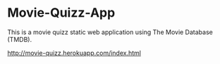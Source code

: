 # Movie-Quizz-App
This is a movie quizz static web application using The Movie Database (TMDB).

http://movie-quizz.herokuapp.com/index.html
